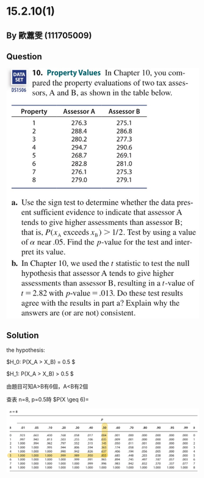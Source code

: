 # 15.2.10(1)
## By 歐䕒雯 (111705009)

## Question
![image](https://github.com/HWTeng-Course/202402-Statistics/blob/main/Images/15.2.10.jpg)


## Solution

the hypothesis:

$H_0: P(X_A > X_B) = 0.5 $

$H_1: P(X_A > X_B) > 0.5 $

由題目可知A>B有6個，A<B有2個

查表 
n=8, p=0.5時 $P(X \geq 6)=


![image](https://github.com/HWTeng-Course/202402-Statistics/blob/main/Images/0520.jpg)
